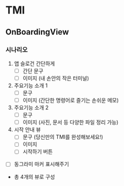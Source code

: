 # TMI

## OnBoardingView

### 시나리오

1. 앱 슬로건 간단하게
    - [ ] 간단 문구
    - [ ] 이미지
(내 손안의 작은 터미널)

2. 주요기능 소개 1
    - [ ] 문구
    - [ ] 이미지
(간단한 명령어로 즐기는 손쉬운 메모)

3. 주요기능 소개 2
    - [ ] 문구
    - [ ] 이미지
(사진, 문서 등 다양한 파일 정리 가능)

4. 시작 안내 뷰
    - [ ] 문구 (당신만의 TMI를 완성해보세요!)
    - [ ] 이미지
    - [ ] 시작하기 버튼

- [ ] 동그라미 마커 표시해주기

- 총 4개의 뷰로 구성
